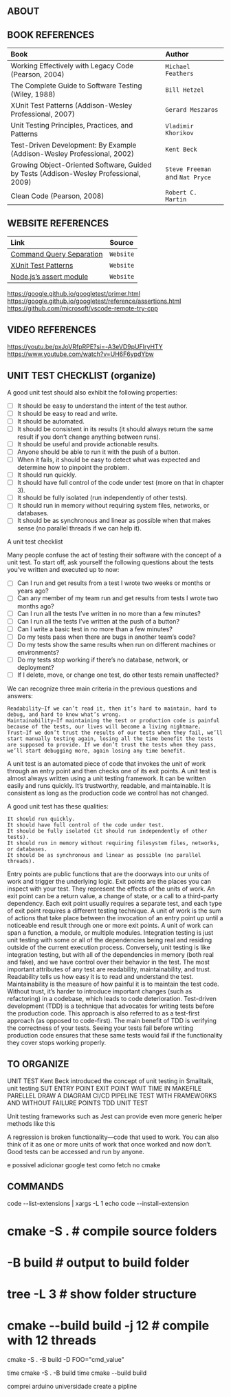 ## ABOUT

## BOOK REFERENCES

| Book | Author |
| :--- | :----- |
| Working Effectively with Legacy Code (Pearson, 2004) | `Michael Feathers` |
| The Complete Guide to Software Testing (Wiley, 1988) | `Bill Hetzel` |
| XUnit Test Patterns (Addison-Wesley Professional, 2007) | `Gerard Meszaros` |
| Unit Testing Principles, Practices, and Patterns | `Vladimir Khorikov` |
| Test-Driven Development: By Example (Addison-Wesley Professional, 2002) | `Kent Beck` |
| Growing Object-Oriented Software, Guided by Tests (Addison-Wesley Professional, 2009) | `Steve Freeman` and `Nat Pryce` |
| Clean Code (Pearson, 2008) | `Robert C. Martin` |

## WEBSITE REFERENCES

| Link | Source |
| :--- | :----- |
| [Command Query Separation](https://martinfowler.com/bliki/CommandQuerySeparation.html) | `Website` |
| [XUnit Test Patterns](https://xunitpatterns.com) | `Website` |
| [Node.js’s assert module](https://nodejs.org/api/assert.html) | `Website` |
https://google.github.io/googletest/primer.html
https://google.github.io/googletest/reference/assertions.html
https://github.com/microsoft/vscode-remote-try-cpp


## VIDEO REFERENCES

https://youtu.be/pxJoVRfpRPE?si=-A3eVD9pUFIryHTY
https://www.youtube.com/watch?v=UH6F6ypdYbw

## UNIT TEST CHECKLIST (organize)

A good unit test should also exhibit the following properties:

- [ ] It should be easy to understand the intent of the test author.
- [ ] It should be easy to read and write.
- [ ] It should be automated.
- [ ] It should be consistent in its results (it should always return the same result if you don’t change anything between runs).
- [ ] It should be useful and provide actionable results.
- [ ] Anyone should be able to run it with the push of a button.
- [ ] When it fails, it should be easy to detect what was expected and determine how to pinpoint the problem.
- [ ] It should run quickly.
- [ ] It should have full control of the code under test (more on that in chapter 3).
- [ ] It should be fully isolated (run independently of other tests).
- [ ] It should run in memory without requiring system files, networks, or databases.
- [ ] It should be as synchronous and linear as possible when that makes sense (no parallel threads if we can help it).

A unit test checklist

Many people confuse the act of testing their software with the concept of a unit test. To start off, ask yourself the following questions about the tests you’ve written and executed up to now:

- [ ] Can I run and get results from a test I wrote two weeks or months or years ago?
- [ ] Can any member of my team run and get results from tests I wrote two months ago?
- [ ] Can I run all the tests I’ve written in no more than a few minutes?
- [ ] Can I run all the tests I’ve written at the push of a button?
- [ ] Can I write a basic test in no more than a few minutes?
- [ ] Do my tests pass when there are bugs in another team’s code?
- [ ] Do my tests show the same results when run on different machines or environments?
- [ ] Do my tests stop working if there’s no database, network, or deployment?
- [ ] If I delete, move, or change one test, do other tests remain unaffected?

We can recognize three main criteria in the previous questions and answers:

    Readability—If we can’t read it, then it’s hard to maintain, hard to debug, and hard to know what’s wrong.
    Maintainability—If maintaining the test or production code is painful because of the tests, our lives will become a living nightmare.
    Trust—If we don’t trust the results of our tests when they fail, we’ll start manually testing again, losing all the time benefit the tests are supposed to provide. If we don’t trust the tests when they pass, we’ll start debugging more, again losing any time benefit.

A unit test is an automated piece of code that invokes the unit of work through an entry point and then checks one of its exit points. A unit test is almost always written using a unit testing framework. It can be written easily and runs quickly. It’s trustworthy, readable, and maintainable. It is consistent as long as the production code we control has not changed.

A good unit test has these qualities:

    It should run quickly.
    It should have full control of the code under test.
    It should be fully isolated (it should run independently of other tests).
    It should run in memory without requiring filesystem files, networks, or databases.
    It should be as synchronous and linear as possible (no parallel threads).

Entry points are public functions that are the doorways into our units of work and trigger the underlying logic. Exit points are the places you can inspect with your test. They represent the effects of the units of work.
An exit point can be a return value, a change of state, or a call to a third-party dependency. Each exit point usually requires a separate test, and each type of exit point requires a different testing technique.
A unit of work is the sum of actions that take place between the invocation of an entry point up until a noticeable end result through one or more exit points. A unit of work can span a function, a module, or multiple modules.
Integration testing is just unit testing with some or all of the dependencies being real and residing outside of the current execution process. Conversely, unit testing is like integration testing, but with all of the dependencies in memory (both real and fake), and we have control over their behavior in the test.
The most important attributes of any test are readability, maintainability, and trust. Readability tells us how easy it is to read and understand the test. Maintainability is the measure of how painful it is to maintain the test code. Without trust, it’s harder to introduce important changes (such as refactoring) in a codebase, which leads to code deterioration.
Test-driven development (TDD) is a technique that advocates for writing tests before the production code. This approach is also referred to as a test-first approach (as opposed to code-first).
The main benefit of TDD is verifying the correctness of your tests. Seeing your tests fail before writing production code ensures that these same tests would fail if the functionality they cover stops working properly.

## TO ORGANIZE

UNIT TEST
Kent Beck introduced the concept of unit testing in Smalltalk, unit testing
SUT
ENTRY POINT
EXIT POINT
WAIT TIME IN MAKEFILE PARELLEL
DRAW A DIAGRAM
CI/CD PIPELINE
TEST WITH FRAMEWORKS AND WITHOUT
FAILURE POINTS
TDD UNIT TEST

Unit testing frameworks such as Jest can provide even more generic helper methods like this

A regression is broken functionality—code that used to work. You can also think of it as one or more units of work that once worked and now don’t.
Good tests can be accessed and run by anyone.

e possivel adicionar google test como fetch no cmake

## COMMANDS

code --list-extensions | xargs -L 1 echo code --install-extension
# cmake -S . # compile source folders
# -B build # output to build folder
# tree -L 3 # show folder structure
# cmake --build build -j 12 # compile with 12 threads
cmake -S . -B build -D FOO="cmd_value"

time cmake -S . -B build
time cmake --build build

comprei arduino
universidade
create a pipline
